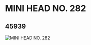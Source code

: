 # MINI HEAD NO. 282
## 45939
![MINI HEAD NO. 282](https://lc-www-live-s.legocdn.com/media/bricks/5/2/4194017.jpg)